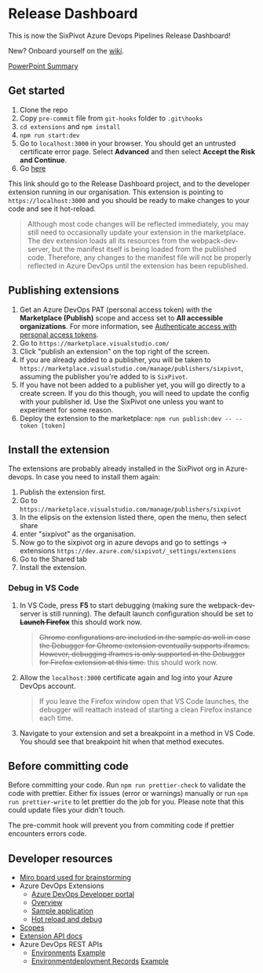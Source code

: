 # Release Dashboard

This is now the SixPivot Azure Devops Pipelines Release Dashboard!

New? Onboard yourself on the [wiki](https://dev.azure.com/sixpivot/ReleaseDashboard/_wiki/wikis/ReleaseDashboard.wiki/272/Release-Dashboard-Onboarding).

[PowerPoint Summary](https://sixpivot.sharepoint.com/:p:/s/Hackathon2022/EedyW2XmyDFNhTzg3wUubGgBb61nw-DWuuhCcLQNpZ2ciw?e=JZAuec)

## Get started

1. Clone the repo
1. Copy `pre-commit` file from `git-hooks` folder to `.git\hooks`
1. `cd extensions` and `npm install`
1. `npm run start:dev`
1. Go to `localhost:3000` in your browser. You should get an untrusted certificate error page. Select **Advanced** and then select **Accept the Risk and Continue**.
1. Go [here](https://dev.azure.com/sixpivot/ReleaseDashboard/_apps/hub/SixPivot.sixpivot-release-dashboard-dev.deployment-dashboard)

This link should go to the Release Dashboard project, and to the developer extension running in our organisation. This extension is pointing to `https://localhost:3000` and you should be ready to make changes to your code and see it hot-reload.

> Although most code changes will be reflected immediately, you may still need to occasionally update your extension in the marketplace. The dev extension loads all its resources from the webpack-dev-server, but the manifest itself is being loaded from the published code. Therefore, any changes to the manifest file will not be properly reflected in Azure DevOps until the extension has been republished.

## Publishing extensions

1. Get an Azure DevOps PAT (personal access token) with the **Marketplace (Publish)** scope and access set to **All accessible organizations**. For more information, see [Authenticate access with personal access tokens](https://docs.microsoft.com/en-us/azure/devops/organizations/accounts/use-personal-access-tokens-to-authenticate).
1. Go to `https://marketplace.visualstudio.com/`
1. Click "publish an extension" on the top right of the screen.
1. If you are already added to a publisher, you will be taken to `https://marketplace.visualstudio.com/manage/publishers/sixpivot`, assuming the publisher you're added to is `SixPivot`.
1. If you have not been added to a publisher yet, you will go directly to a create screen. If you do this though, you will need to update the config with your publisher id. Use the SixPivot one unless you want to experiment for some reason.
1. Deploy the extension to the marketplace: `npm run publish:dev -- --token [token]`

## Install the extension

The extensions are probably already installed in the SixPivot org in Azure-devops. In case you need to install them again:

1. Publish the extension first.
1. Go to `https://marketplace.visualstudio.com/manage/publishers/sixpivot`
1. In the elipsis on the extension listed there, open the menu, then select share
1. enter "sixpivot" as the organisation.
1. Now go to the sixpivot org in azure devops and go to settings -> extensions `https://dev.azure.com/sixpivot/_settings/extensions`
1. Go to the Shared tab
1. Install the extension.

### Debug in VS Code

1. In VS Code, press **F5** to start debugging (making sure the webpack-dev-server is still running). The default launch configuration should be set to ~~**Launch Firefox**~~ this should work now.

    > ~~Chrome configurations are included in the sample as well in case the Debugger for Chrome extension eventually supports iframes. However, debugging iframes is only supported in the Debugger for Firefox extension at this time.~~ this should work now.

1. Allow the `localhost:3000` certificate again and log into your Azure DevOps account.

    > If you leave the Firefox window open that VS Code launches, the debugger will reattach instead of starting a clean Firefox instance each time.

1. Navigate to your extension and set a breakpoint in a method in VS Code. You should see that breakpoint hit when that method executes.

## Before committing code

Before committing your code. Run `npm run prettier-check` to validate the code with prettier. Either fix issues (error or warnings) manually or run `npm run prettier-write` to let prettier do the job for you. Please note that this could update files your didn't touch.

The pre-commit hook will prevent you from commiting code if prettier encounters errors code.

## Developer resources

- [Miro board used for brainstorming](https://miro.com/app/board/uXjVP7LsQgA=/)
- Azure DevOps Extensions
  - [Azure DevOps Developer portal](https://developer.microsoft.com/en-gb/azure-devops/)
  - [Overview](https://learn.microsoft.com/azure/devops/extend/overview?toc=%2Fazure%2Fdevops%2Fmarketplace-extensibility%2Ftoc.json&view=azure-devops&WT.mc_id=DOP-MVP-5001655)
  - [Sample application](https://github.com/microsoft/azure-devops-extension-sample)
  - [Hot reload and debug](https://github.com/microsoft/azure-devops-extension-hot-reload-and-debug)
- [Scopes](https://github.com/MicrosoftDocs/azure-devops-docs/blob/main/docs/integrate/includes/scopes.md)
- [Extension API docs](https://learn.microsoft.com/en-us/javascript/api/azure-devops-extension-api/?WT.mc_id=DOP-MVP-5001655)
- Azure DevOps REST APIs
  - [Environments](https://learn.microsoft.com/rest/api/azure/devops/distributedtask/environments/list?view=azure-devops-rest-6.0&WT.mc_id=DOP-MVP-5001655) [Example](https://dev.azure.com/sixpivot/ReleaseDashboard/_apis/distributedtask/environments/5?api-version=6.0-preview.1)
  - [Environmentdeployment Records](https://learn.microsoft.com/en-us/rest/api/azure/devops/distributedtask/environmentdeployment-records?view=azure-devops-rest-6.0&WT.mc_id=DOP-MVP-5001655) [Example](https://dev.azure.com/sixpivot/ReleaseDashboard/_apis/distributedtask/environments/5/environmentdeploymentrecords?api-version=6.0-preview.1&top=1)
